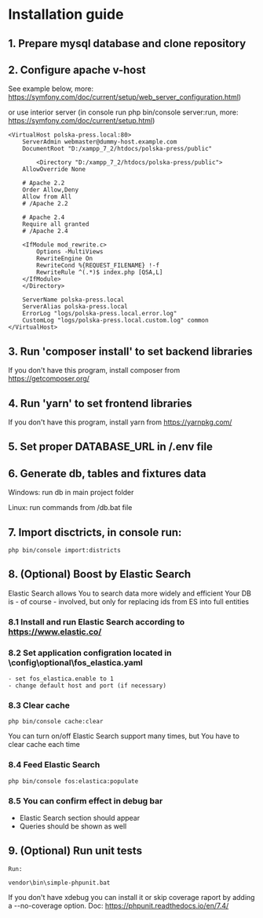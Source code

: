 # Installation guide

## 1. Prepare mysql database and clone repository

## 2. Configure apache v-host
See example below, more: https://symfony.com/doc/current/setup/web_server_configuration.html) 

or use interior server (in console run php bin/console server:run, more: https://symfony.com/doc/current/setup.html)

    <VirtualHost polska-press.local:80>
        ServerAdmin webmaster@dummy-host.example.com
        DocumentRoot "D:/xampp_7_2/htdocs/polska-press/public"

            <Directory "D:/xampp_7_2/htdocs/polska-press/public">
        AllowOverride None

        # Apache 2.2
        Order Allow,Deny
        Allow from All
        # /Apache 2.2

        # Apache 2.4
        Require all granted
        # /Apache 2.4

        <IfModule mod_rewrite.c>
            Options -MultiViews
            RewriteEngine On
            RewriteCond %{REQUEST_FILENAME} !-f
            RewriteRule ^(.*)$ index.php [QSA,L]
        </IfModule>
        </Directory>

        ServerName polska-press.local
        ServerAlias polska-press.local
        ErrorLog "logs/polska-press.local.error.log"
        CustomLog "logs/polska-press.local.custom.log" common
    </VirtualHost>
 
## 3. Run 'composer install' to set backend libraries
If you don't have this program, install composer from https://getcomposer.org/

## 4. Run 'yarn' to set frontend libraries
If you don't have this program, install yarn from https://yarnpkg.com/

## 5. Set proper DATABASE_URL in /.env file

## 6. Generate db, tables and fixtures data
Windows: run db in main project folder

Linux: run commands from /db.bat file

## 7. Import disctricts, in console run:
    php bin/console import:districts

## 8. (Optional) Boost by Elastic Search
Elastic Search allows You to search data more widely and efficient
Your DB is - of course - involved, but only for replacing ids from ES into full entities
### 8.1 Install and run Elastic Search according to https://www.elastic.co/
### 8.2 Set application configration located in \config\optional\fos_elastica.yaml
    - set fos_elastica.enable to 1
    - change default host and port (if necessary)
### 8.3 Clear cache
    php bin/console cache:clear
You can turn on/off Elastic Search support many times, but You have to clear cache each time
### 8.4 Feed Elastic Search
    php bin/console fos:elastica:populate
### 8.5 You can confirm effect in debug bar
- Elastic Search section should appear
- Queries should be shown as well

## 9. (Optional) Run unit tests
    Run: 

    vendor\bin\simple-phpunit.bat
If you don't have xdebug you can install it or skip coverage raport by adding a --no-coverage option.
Doc: https://phpunit.readthedocs.io/en/7.4/